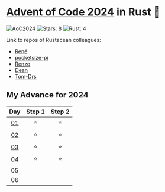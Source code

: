 # [Advent of Code 2024](https://adventofcode.com/2023) in Rust 🦀

![AoC2024](https://img.shields.io/badge/Advent_of_Code-2024-blue)
![Stars: 8](https://img.shields.io/badge/Stars-8%20%20⭐-darkorchid)
![Rust: 4](https://img.shields.io/badge/Rust-4-aquamarine?logo=Rust)


Link to repos of Rustacean colleagues:

- [René](https://github.com/rene-d/advent-of-rust/)
- [pocketsize-pi](https://github.com/pocketsize-pi/AoC2024)
- [Renzo](https://github.com/L4pr/AOC-2024-rust)
- [Dean](https://github.com/dk850/aoc-rust-24)
- [Tom-Drs](https://github.com/tdameros/advent-of-code-2024)


## My Advance for 2024

| Day | Step 1 | Step 2 |
| :-: | :----: | :----: |
|  [01](./day01/)  | ⭐ | ⭐ |
|  [02](./day02/)  | ⭐ | ⭐ |
|  [03](./day03/)  | ⭐ | ⭐ |
|  [04](./day04/)  | ⭐ | ⭐ |
|  05  |   |    |
|  06  |   |    |
